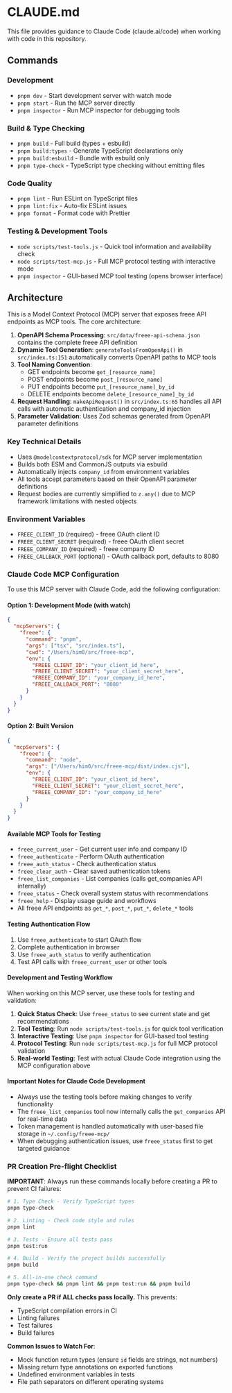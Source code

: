 # CLAUDE.md

This file provides guidance to Claude Code (claude.ai/code) when working with code in this repository.

## Commands

### Development
- `pnpm dev` - Start development server with watch mode
- `pnpm start` - Run the MCP server directly
- `pnpm inspector` - Run MCP inspector for debugging tools

### Build & Type Checking
- `pnpm build` - Full build (types + esbuild)
- `pnpm build:types` - Generate TypeScript declarations only
- `pnpm build:esbuild` - Bundle with esbuild only
- `pnpm type-check` - TypeScript type checking without emitting files

### Code Quality
- `pnpm lint` - Run ESLint on TypeScript files
- `pnpm lint:fix` - Auto-fix ESLint issues
- `pnpm format` - Format code with Prettier

### Testing & Development Tools
- `node scripts/test-tools.js` - Quick tool information and availability check
- `node scripts/test-mcp.js` - Full MCP protocol testing with interactive mode
- `pnpm inspector` - GUI-based MCP tool testing (opens browser interface)

## Architecture

This is a Model Context Protocol (MCP) server that exposes freee API endpoints as MCP tools. The core architecture:

1. **OpenAPI Schema Processing**: `src/data/freee-api-schema.json` contains the complete freee API definition
2. **Dynamic Tool Generation**: `generateToolsFromOpenApi()` in `src/index.ts:151` automatically converts OpenAPI paths to MCP tools
3. **Tool Naming Convention**:
   - GET endpoints become `get_[resource_name]`
   - POST endpoints become `post_[resource_name]`
   - PUT endpoints become `put_[resource_name]_by_id`
   - DELETE endpoints become `delete_[resource_name]_by_id`
4. **Request Handling**: `makeApiRequest()` in `src/index.ts:65` handles all API calls with automatic authentication and company_id injection
5. **Parameter Validation**: Uses Zod schemas generated from OpenAPI parameter definitions

### Key Technical Details
- Uses `@modelcontextprotocol/sdk` for MCP server implementation
- Builds both ESM and CommonJS outputs via esbuild
- Automatically injects `company_id` from environment variables
- All tools accept parameters based on their OpenAPI parameter definitions
- Request bodies are currently simplified to `z.any()` due to MCP framework limitations with nested objects

### Environment Variables
- `FREEE_CLIENT_ID` (required) - freee OAuth client ID
- `FREEE_CLIENT_SECRET` (required) - freee OAuth client secret
- `FREEE_COMPANY_ID` (required) - freee company ID
- `FREEE_CALLBACK_PORT` (optional) - OAuth callback port, defaults to 8080

### Claude Code MCP Configuration

To use this MCP server with Claude Code, add the following configuration:

#### Option 1: Development Mode (with watch)
```json
{
  "mcpServers": {
    "freee": {
      "command": "pnpm",
      "args": ["tsx", "src/index.ts"],
      "cwd": "/Users/him0/src/freee-mcp",
      "env": {
        "FREEE_CLIENT_ID": "your_client_id_here",
        "FREEE_CLIENT_SECRET": "your_client_secret_here",
        "FREEE_COMPANY_ID": "your_company_id_here",
        "FREEE_CALLBACK_PORT": "8080"
      }
    }
  }
}
```

#### Option 2: Built Version
```json
{
  "mcpServers": {
    "freee": {
      "command": "node",
      "args": ["/Users/him0/src/freee-mcp/dist/index.cjs"],
      "env": {
        "FREEE_CLIENT_ID": "your_client_id_here",
        "FREEE_CLIENT_SECRET": "your_client_secret_here",
        "FREEE_COMPANY_ID": "your_company_id_here"
      }
    }
  }
}
```

#### Available MCP Tools for Testing
- `freee_current_user` - Get current user info and company ID
- `freee_authenticate` - Perform OAuth authentication
- `freee_auth_status` - Check authentication status
- `freee_clear_auth` - Clear saved authentication tokens
- `freee_list_companies` - List companies (calls get_companies API internally)
- `freee_status` - Check overall system status with recommendations
- `freee_help` - Display usage guide and workflows
- All freee API endpoints as `get_*`, `post_*`, `put_*`, `delete_*` tools

#### Testing Authentication Flow
1. Use `freee_authenticate` to start OAuth flow
2. Complete authentication in browser
3. Use `freee_auth_status` to verify authentication
4. Test API calls with `freee_current_user` or other tools

#### Development and Testing Workflow
When working on this MCP server, use these tools for testing and validation:

1. **Quick Status Check**: Use `freee_status` to see current state and get recommendations
2. **Tool Testing**: Run `node scripts/test-tools.js` for quick tool verification
3. **Interactive Testing**: Use `pnpm inspector` for GUI-based tool testing
4. **Protocol Testing**: Run `node scripts/test-mcp.js` for full MCP protocol validation
5. **Real-world Testing**: Test with actual Claude Code integration using the MCP configuration above

#### Important Notes for Claude Code Development
- Always use the testing tools before making changes to verify functionality
- The `freee_list_companies` tool now internally calls the `get_companies` API for real-time data
- Token management is handled automatically with user-based file storage in `~/.config/freee-mcp/`
- When debugging authentication issues, use `freee_status` first to get targeted guidance

### PR Creation Pre-flight Checklist

**IMPORTANT**: Always run these commands locally before creating a PR to prevent CI failures:

```bash
# 1. Type Check - Verify TypeScript types
pnpm type-check

# 2. Linting - Check code style and rules
pnpm lint

# 3. Tests - Ensure all tests pass
pnpm test:run

# 4. Build - Verify the project builds successfully
pnpm build

# 5. All-in-one check command
pnpm type-check && pnpm lint && pnpm test:run && pnpm build
```

**Only create a PR if ALL checks pass locally.** This prevents:
- TypeScript compilation errors in CI
- Linting failures
- Test failures
- Build failures

**Common Issues to Watch For**:
- Mock function return types (ensure `id` fields are strings, not numbers)
- Missing return type annotations on exported functions
- Undefined environment variables in tests
- File path separators on different operating systems
